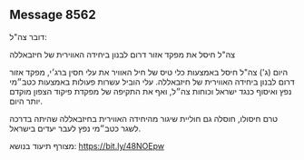 ## Message 8562

דובר צה"ל:

צה"ל חיסל את מפקד אזור דרום לבנון ביחידה האווירית של חיזבאללה

היום (ג') צה"ל חיסל באמצעות כלי טיס של חיל האוויר את עלי חסין ברג׳י, מפקד אזור דרום לבנון ביחידה האווירית של חיזבאללה. עלי הוביל עשרות פעולות באמצעות כטב״מי נפץ ואיסוף כנגד ישראל וכוחות צה״ל, ואף את התקיפה של מפקדת פיקוד הצפון מוקדם יותר היום. 

טרם חיסולו, חוסלה גם חוליית שיגור מהיחידה האווירית בחיזבאללה שהיתה בדרכה לשגר כטב״מי נפץ לעבר יעדים בישראל.

מצורף תיעוד בנושא: https://bit.ly/48NOEpw

